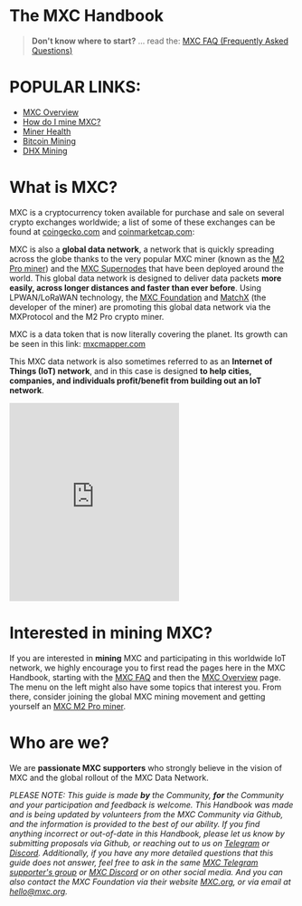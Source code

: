 # The MXC Handbook

> **Don't know where to start?** ... read the: [MXC FAQ (Frequently Asked Questions)](MDFiles/MXCFAQ.md)   

<!-- The handbook mentioned in the MXC newsupdate!  -->
<!-- <iframe height="350" src="https://www.youtube.com/embed/sLjdkI5KRQo?start=73" title="Mxchandbook mention" frameborder="0" allow="accelerometer; autoplay; clipboard-write; encrypted-media; gyroscope; picture-in-picture" allowfullscreen></iframe> -->

#

# POPULAR LINKS:
- [MXC Overview](MDFiles/MXCOverview)
- [How do I mine MXC?](MDFiles/MXCFAQ?id=how-do-i-mine-mxc)
- [Miner Health](MDFiles/MXCFAQ?id=what-is-miner-health)
- [Bitcoin Mining](MDFiles/MXCFAQ?id=how-is-it-possible-to-mine-btc-with-the-m2-pro)
- [DHX Mining](MDFiles/DHX)

#

# What is MXC?

MXC is a cryptocurrency token available for purchase and sale on several crypto exchanges worldwide; a list of some of these exchanges can be found at [coingecko.com](https://www.coingecko.com/en/coins/mxc#markets) and [coinmarketcap.com](https://coinmarketcap.com/currencies/mxc/markets/):

<script src="https://widgets.coingecko.com/coingecko-coin-ticker-widget.js"></script>
<coingecko-coin-ticker-widget  coin-id="mxc" currency="usd" locale="en"></coingecko-coin-ticker-widget>

MXC is also a **global data network**, a network that is quickly spreading across the globe thanks to the very popular MXC miner (known as the [M2 Pro miner](https://matchx.io/pages/m2-pro-miner)) and the [MXC Supernodes](https://www.mxc.org/mxc-supernode) that have been deployed around the world. This global data network is designed to deliver data packets **more easily, across longer distances and faster than ever before**. Using LPWAN/LoRaWAN technology, the [MXC Foundation](https://mxc.org) and [MatchX](https://matchx.io) (the developer of the miner) are promoting this global data network via the MXProtocol and the M2 Pro crypto miner. 

MXC is a data token that is now literally covering the planet. Its growth can be seen in this link: [mxcmapper.com](https://mxcmapper.com/)

This MXC data network is also sometimes referred to as an **Internet of Things (IoT) network**, and in this case is designed **to help cities, companies, and individuals profit/benefit from building out an IoT network**.

<iframe height="350" src="https://www.youtube.com/embed/7TYA6awG0j4" title="MXC coin explained" frameborder="0" allow="accelerometer; autoplay; clipboard-write; encrypted-media; gyroscope; picture-in-picture" allowfullscreen></iframe>

# Interested in mining MXC?

If you are interested in **mining** MXC and participating in this worldwide IoT network, we highly encourage you to first read the pages here in the MXC Handbook, starting with the [MXC FAQ](MDFiles/MXCFAQ.md) and then the [MXC Overview](MDFiles/MXCOverview) page. The menu on the left might also have some topics that interest you. From there, consider joining the global MXC mining movement and getting yourself an [MXC M2 Pro miner](https://matchx.io/pages/m2-pro-miner).

# Who are we?

We are **passionate MXC supporters** who strongly believe in the vision of MXC and the global rollout of the MXC Data Network. 

<i>PLEASE NOTE: This guide is made **by** the Community, **for** the Community and your participation and feedback is welcome. This Handbook was made and is being updated by volunteers from the MXC Community via Github, and the information is provided to the best of our ability. If you find anything incorrect or out-of-date in this Handbook, please let us know by submitting proposals via Github, or reaching out to us on [Telegram](https://t.me/mxcfoundation) or [Discord](https://mxc.news/mxcdiscord). Additionally, if you have any more detailed questions that this guide does not answer, feel free to ask in the same [MXC Telegram supporter's group](https://t.me/mxcfoundation) or [MXC Discord](https://mxc.news/mxcdiscord) or on other social media. And you can also contact the MXC Foundation via their website [MXC.org](https://www.mxc.org/), or via email at hello@mxc.org. </i>

